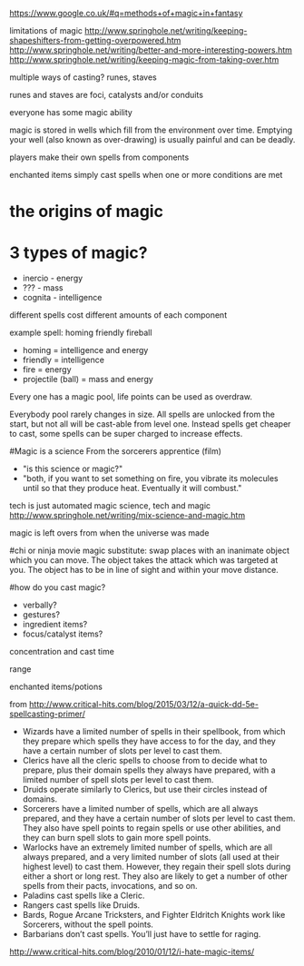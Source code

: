 https://www.google.co.uk/#q=methods+of+magic+in+fantasy

limitations of magic
http://www.springhole.net/writing/keeping-shapeshifters-from-getting-overpowered.htm
http://www.springhole.net/writing/better-and-more-interesting-powers.htm
http://www.springhole.net/writing/keeping-magic-from-taking-over.htm

multiple ways of casting? runes, staves

runes and staves are foci, catalysts and/or conduits

everyone has some magic ability

magic is stored in wells which fill from the environment over time. Emptying your well (also known as over-drawing) is usually painful and can be deadly.

players make their own spells from components

enchanted items simply cast spells when one or more conditions are met

# the origins of magic


# 3 types of magic?
* inercio - energy
* ??? - mass
* cognita - intelligence

different spells cost different amounts of each component

example spell: homing friendly fireball
* homing = intelligence and energy
* friendly = intelligence
* fire = energy
* projectile (ball) = mass and energy

Every one has a magic pool, life points can be used as overdraw.

Everybody pool rarely changes in size. All spells are unlocked from the start, but not all will be cast-able from level one. Instead spells get cheaper to cast, some spells can be super charged to increase effects.


#Magic is a science
From the sorcerers apprentice (film)
* "is this science or magic?"
* "both, if you want to set something on fire, you vibrate its molecules until so that they produce heat. Eventually it will combust."

tech is just automated magic
science, tech and magic http://www.springhole.net/writing/mix-science-and-magic.htm

magic is left overs from when the universe was made

#chi or ninja movie magic
substitute: swap places with an inanimate object which you can move. The object takes the attack which was targeted at you. The object has to be in line of sight and within your move distance.

#how do you cast magic?
* verbally?
* gestures?
* ingredient items?
* focus/catalyst items?

concentration and cast time

range

enchanted items/potions

from http://www.critical-hits.com/blog/2015/03/12/a-quick-dd-5e-spellcasting-primer/
* Wizards have a limited number of spells in their spellbook, from which they prepare which spells they have access to for the day, and they have a certain number of slots per level to cast them.
* Clerics have all the cleric spells to choose from to decide what to prepare, plus their domain spells they always have prepared, with a limited number of spell slots per level to cast them.
* Druids operate similarly to Clerics, but use their circles instead of domains.
* Sorcerers have a limited number of spells, which are all always prepared, and they have a certain number of slots per level to cast them. They also have spell points to regain spells or use other abilities, and they can burn spell slots to gain more spell points.
* Warlocks have an extremely limited number of spells, which are all always prepared, and a very limited number of slots (all used at their highest level) to cast them. However, they regain their spell slots during either a short or long rest. They also are likely to get a number of other spells from their pacts, invocations, and so on.
* Paladins cast spells like a Cleric.
* Rangers cast spells like Druids.
* Bards, Rogue Arcane Tricksters, and Fighter Eldritch Knights work like Sorcerers, without the spell points.
* Barbarians don’t cast spells. You’ll just have to settle for raging.

http://www.critical-hits.com/blog/2010/01/12/i-hate-magic-items/

